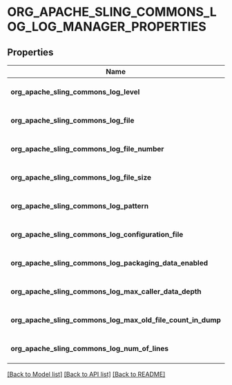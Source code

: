 # ORG_APACHE_SLING_COMMONS_LOG_LOG_MANAGER_PROPERTIES

## Properties
Name | Type | Description | Notes
------------ | ------------- | ------------- | -------------
**org_apache_sling_commons_log_level** | [**CONFIG_NODE_PROPERTY_DROP_DOWN**](configNodePropertyDropDown.md) |  | [optional] [default to null]
**org_apache_sling_commons_log_file** | [**CONFIG_NODE_PROPERTY_STRING**](configNodePropertyString.md) |  | [optional] [default to null]
**org_apache_sling_commons_log_file_number** | [**CONFIG_NODE_PROPERTY_INTEGER**](configNodePropertyInteger.md) |  | [optional] [default to null]
**org_apache_sling_commons_log_file_size** | [**CONFIG_NODE_PROPERTY_STRING**](configNodePropertyString.md) |  | [optional] [default to null]
**org_apache_sling_commons_log_pattern** | [**CONFIG_NODE_PROPERTY_STRING**](configNodePropertyString.md) |  | [optional] [default to null]
**org_apache_sling_commons_log_configuration_file** | [**CONFIG_NODE_PROPERTY_STRING**](configNodePropertyString.md) |  | [optional] [default to null]
**org_apache_sling_commons_log_packaging_data_enabled** | [**CONFIG_NODE_PROPERTY_BOOLEAN**](configNodePropertyBoolean.md) |  | [optional] [default to null]
**org_apache_sling_commons_log_max_caller_data_depth** | [**CONFIG_NODE_PROPERTY_INTEGER**](configNodePropertyInteger.md) |  | [optional] [default to null]
**org_apache_sling_commons_log_max_old_file_count_in_dump** | [**CONFIG_NODE_PROPERTY_INTEGER**](configNodePropertyInteger.md) |  | [optional] [default to null]
**org_apache_sling_commons_log_num_of_lines** | [**CONFIG_NODE_PROPERTY_INTEGER**](configNodePropertyInteger.md) |  | [optional] [default to null]

[[Back to Model list]](../README.md#documentation-for-models) [[Back to API list]](../README.md#documentation-for-api-endpoints) [[Back to README]](../README.md)


